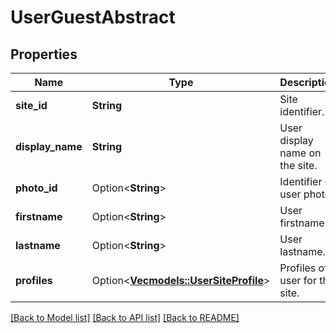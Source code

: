 # UserGuestAbstract

## Properties

Name | Type | Description | Notes
------------ | ------------- | ------------- | -------------
**site_id** | **String** | Site identifier. | 
**display_name** | **String** | User display name on the site. | 
**photo_id** | Option<**String**> | Identifier of user photo. | [optional]
**firstname** | Option<**String**> | User firstname. | [optional]
**lastname** | Option<**String**> | User lastname. | [optional]
**profiles** | Option<[**Vec<models::UserSiteProfile>**](UserSiteProfile.md)> | Profiles of user for this site. | [optional]

[[Back to Model list]](../README.md#documentation-for-models) [[Back to API list]](../README.md#documentation-for-api-endpoints) [[Back to README]](../README.md)


